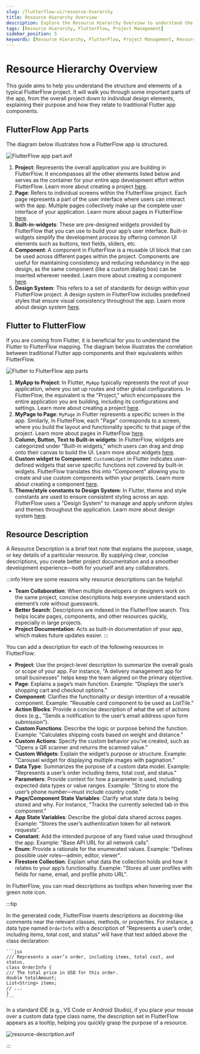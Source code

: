 ```yaml
---
slug: /flutterflow-ui/resource-hierarchy
title: Resource Hierarchy Overview
description: Explore the Resource Hierarchy Overview to understand the correlation between traditional Flutter app components and their equivalents in FlutterFlow.
tags: [Resource Hierarchy, FlutterFlow, Project Management]
sidebar_position: 5
keywords: [Resource Hierarchy, FlutterFlow, Project Management, Resource Description]
---
```



# Resource Hierarchy Overview

This guide aims to help you understand the structure and elements of a typical FlutterFlow project. It will walk you through some important parts of the app, from the overall project down to individual design elements, explaining their purpose and how they relate to traditional Flutter app components.

## FlutterFlow App Parts

The diagram below illustrates how a FlutterFlow app is structured.

![FlutterFlow app part.avif](imgs/ff-app-part.avif)

1. **Project**: Represents the overall application you are building in FlutterFlow. It encompasses all the other elements listed below and serves as the container for your entire app development effort within FlutterFlow. Learn more about creating a project [here](../../resources/projects/how-to-create-find-organize-projects.md#how-to-create-a-project).
2. **Page**: Refers to individual screens within the FlutterFlow project. Each page represents a part of the user interface where users can interact with the app. Multiple pages collectively make up the complete user interface of your application. Learn more about pages in FlutterFlow [here](../../resources/ui/pages/intro-pages.md#creating-a-page).
3. **Built-in-widgets**: These are pre-designed widgets provided by FlutterFlow that you can use to build your app’s user interface. Built-in widgets simplify the development process by offering common UI elements such as buttons, text fields, sliders, etc.
4. **Component**: A component in FlutterFlow is a reusable UI block that can be used across different pages within the project. Components are useful for maintaining consistency and reducing redundancy in the app design, as the same component (like a custom dialog box) can be inserted wherever needed. Learn more about creating a component [here](../../resources/ui/components/intro-components.md).
5. **Design System**: This refers to a set of standards for design within your FlutterFlow project. A design system in FlutterFlow includes predefined styles that ensure visual consistency throughout the app. Learn more about design system [here](../../ff-concepts/design-system/design-system.md).

## Flutter to FlutterFlow

If you are coming from Flutter, it is beneficial for you to understand the Flutter to FlutterFlow mapping. The diagram below illustrates the correlation between traditional Flutter app components and their equivalents within FlutterFlow. 

![Flutter to FlutterFlow app parts](imgs/flutter-to-flutterflow.avif)

1. **MyApp to Project**: In Flutter, `MyApp` typically represents the root of your application, where you set up routes and other global configurations. In FlutterFlow, the equivalent is the "Project," which encompasses the entire application you are building, including its configurations and settings. Learn more about creating a project [here](../../resources/projects/how-to-create-find-organize-projects.md#how-to-create-a-project).
2. **MyPage to Page**: `MyPage` in Flutter represents a specific screen in the app. Similarly, In FlutterFlow, each "Page" corresponds to a screen, where you build the layout and functionality specific to that page of the project. Learn more about pages in FlutterFlow [here](../../resources/ui/pages/intro-pages.md#creating-a-page).
3. **Column, Button, Text to Built-in widgets**: In FlutterFlow, widgets are categorized under "Built-in widgets," which users can drag and drop onto their canvas to build the UI. Learn more about widgets [here](../../resources/ui/overview.md#widgets).
4. **Custom widget to Component**: `CustomWidget` in Flutter indicates user-defined widgets that serve specific functions not covered by built-in widgets. FlutterFlow translates this into "Component" allowing you to create and use custom components within your projects. Learn more about creating a component [here](../../resources/ui/components/intro-components.md).
5. **Theme/style constants to Design System**: In Flutter, theme and style constants are used to ensure consistent styling across an app. FlutterFlow uses a "Design System" to manage and apply uniform styles and themes throughout the application. Learn more about design system [here](../../ff-concepts/design-system/design-system.md).

## Resource Description

A Resource Description is a brief text note that explains the purpose, usage, or key details of a particular resource. By supplying clear, concise descriptions, you create better project documentation and a smoother development experience—both for yourself and any collaborators.

:::info
Here are some reasons why resource descriptions can be helpful:
- **Team Collaboration**: When multiple developers or designers work on the same project, concise descriptions help everyone understand each element’s role without guesswork.
- **Better Search**: Descriptions are indexed in the FlutterFlow search. This helps locate pages, components, and other resources quickly, especially in large projects.
- **Project Documentation**: Acts as built-in documentation of your app, which makes future updates easier.
:::

You can add a description for each of the following resources in FlutterFlow:

- **Project**: Use the project-level description to summarize the overall goals or scope of your app. For instance, "A delivery management app for small businesses" helps keep the team aligned on the primary objective.
- **Page**: Explains a page’s main function. Example: "Displays the user’s shopping cart and checkout options."
- **Component**: Clarifies the functionality or design intention of a reusable component. Example: "Reusable card component to be used as ListTile."
- **Action Blocks**: Provide a concise description of what the set of actions does (e.g., "Sends a notification to the user’s email address upon form submission").
- **Custom Functions**: Describe the logic or purpose behind the function. Example: "Calculates shipping costs based on weight and distance."
- **Custom Actions**: Specify the custom behavior you’ve created, such as "Opens a QR scanner and returns the scanned value."
- **Custom Widgets**: Explain the widget’s purpose or structure. Example: "Carousel widget for displaying multiple images with pagination."
- **Data Type**: Summarizes the purpose of a custom data model. Example: "Represents a user’s order including items, total cost, and status."
- **Parameters**: Provide context for how a parameter is used, including expected data types or value ranges. Example: "String to store the user’s phone number—must include country code."
- **Page/Component State Variables**: Clarify what state data is being stored and why. For instance, "Tracks the currently selected tab in this component."
- **App State Variables**: Describe the global data shared across pages. Example: “Stores the user’s authentication token for all network requests”.
- **Constant**: Add the intended purpose of any fixed value used throughout the app. Example: "Base API URL for all network calls".
- **Enum**: Provide a rationale for the enumerated values. Example: "Defines possible user roles—admin, editor, viewer".
- **Firestore Collection**: Explain what data the collection holds and how it relates to your app’s functionality. Example: "Stores all user profiles with fields for name, email, and profile photo URL".

In FlutterFlow, you can read descriptions as tooltips when hovering over the green note icon.

:::tip

In the generated code, FlutterFlow inserts descriptions as docstring-like comments near the relevant classes, methods, or properties. For instance, a data type named `OrderInfo` with a description of “Represents a user’s order, including items, total cost, and status” will have that text added above the class declaration:

    ```jsx
    /// Represents a user’s order, including items, total cost, and status.
    class OrderInfo {
    /// The total price in USD for this order.
    double totalAmount;
    List<String> items;
    // ...
    }
    ```

In a standard IDE (e.g., VS Code or Android Studio), if you place your mouse over a custom data type class name, the description set in FlutterFlow appears as a tooltip, helping you quickly grasp the purpose of a resource.

![resource-description.avif](imgs/resource-description.avif)

:::